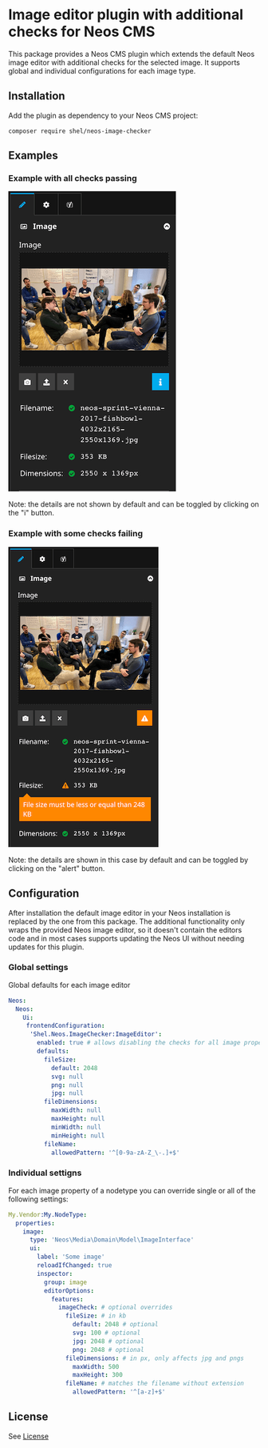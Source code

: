 # Image editor plugin with additional checks for Neos CMS

This package provides a Neos CMS plugin which extends the default Neos image editor with additional checks for the 
selected image. It supports global and individual configurations for each image type.

## Installation

Add the plugin as dependency to your Neos CMS project:

    composer require shel/neos-image-checker

## Examples

### Example with all checks passing

[![Example with passed checks](Documentation/imagechecker-valid.png)](Documentation/imagechecker-valid.png)

Note: the details are not shown by default and can be toggled by clicking on the "i" button.

### Example with some checks failing

[![Example with failed checks](Documentation/imagechecker-invalid.png)](Documentation/imagechecker-invalid.png)

Note: the details are shown in this case by default and can be toggled by clicking on the "alert" button.

## Configuration

After installation the default image editor in your Neos installation is replaced by the one from this package.
The additional functionality only wraps the provided Neos image editor, so it doesn't contain the editors code
and in most cases supports updating the Neos UI without needing updates for this plugin.

### Global settings

Global defaults for each image editor

```yaml
Neos:
  Neos:
    Ui:
     frontendConfiguration:
      'Shel.Neos.ImageChecker:ImageEditor':
        enabled: true # allows disabling the checks for all image properties
        defaults:
          fileSize:
            default: 2048
            svg: null
            png: null
            jpg: null
          fileDimensions:
            maxWidth: null
            maxHeight: null
            minWidth: null
            minHeight: null
          fileName:
            allowedPattern: '^[0-9a-zA-Z_\-.]+$'
```

### Individual settigns

For each image property of a nodetype you can override single or all of the following settings:

```yaml
My.Vendor:My.NodeType:
  properties:
    image:
      type: 'Neos\Media\Domain\Model\ImageInterface'
      ui:
        label: 'Some image'
        reloadIfChanged: true
        inspector:
          group: image
          editorOptions:
            features:
              imageCheck: # optional overrides
                fileSize: # in kb
                  default: 2048 # optional
                  svg: 100 # optional
                  jpg: 2048 # optional
                  png: 2048 # optional
                fileDimensions: # in px, only affects jpg and pngs
                  maxWidth: 500
                  maxHeight: 300
                fileName: # matches the filename without extension
                  allowedPattern: '^[a-z]+$'
```

## License

See [License](LICENSE.txt)
